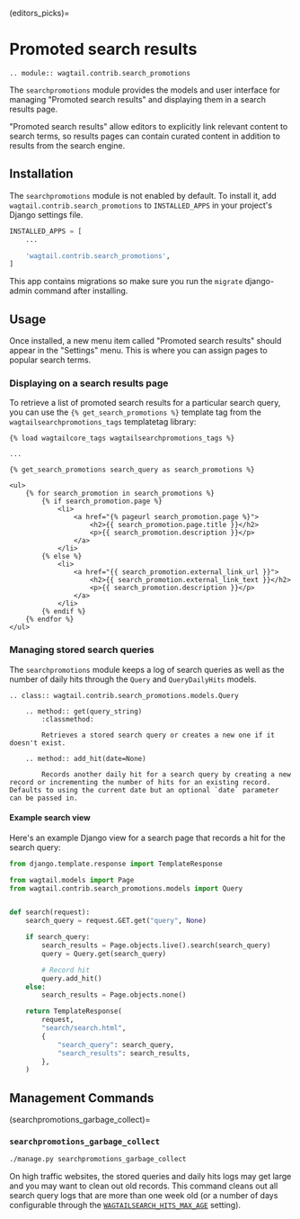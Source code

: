 (editors_picks)=

# Promoted search results

```{eval-rst}
.. module:: wagtail.contrib.search_promotions
```

The `searchpromotions` module provides the models and user interface for managing "Promoted search results" and displaying them in a search results page.

"Promoted search results" allow editors to explicitly link relevant content to search terms, so results pages can contain curated content in addition to results from the search engine.

## Installation

The `searchpromotions` module is not enabled by default. To install it, add `wagtail.contrib.search_promotions` to `INSTALLED_APPS` in your project's Django settings file.

```python
INSTALLED_APPS = [
    ...

    'wagtail.contrib.search_promotions',
]
```

This app contains migrations so make sure you run the `migrate` django-admin command after installing.

## Usage

Once installed, a new menu item called "Promoted search results" should appear in the "Settings" menu. This is where you can assign pages to popular search terms.

### Displaying on a search results page

To retrieve a list of promoted search results for a particular search query, you can use the `{% get_search_promotions %}` template tag from the `wagtailsearchpromotions_tags` templatetag library:

```html+django
{% load wagtailcore_tags wagtailsearchpromotions_tags %}

...

{% get_search_promotions search_query as search_promotions %}

<ul>
    {% for search_promotion in search_promotions %}
        {% if search_promotion.page %}
            <li>
                <a href="{% pageurl search_promotion.page %}">
                    <h2>{{ search_promotion.page.title }}</h2>
                    <p>{{ search_promotion.description }}</p>
                </a>
            </li>
        {% else %}
            <li>
                <a href="{{ search_promotion.external_link_url }}">
                    <h2>{{ search_promotion.external_link_text }}</h2>
                    <p>{{ search_promotion.description }}</p>
                </a>
            </li>
        {% endif %}
    {% endfor %}
</ul>
```

### Managing stored search queries

The `searchpromotions` module keeps a log of search queries as well as the number of daily hits through the `Query` and `QueryDailyHits` models.

```{eval-rst}
.. class:: wagtail.contrib.search_promotions.models.Query

    .. method:: get(query_string)
        :classmethod:

        Retrieves a stored search query or creates a new one if it doesn't exist.

    .. method:: add_hit(date=None)

        Records another daily hit for a search query by creating a new record or incrementing the number of hits for an existing record. Defaults to using the current date but an optional `date` parameter can be passed in.
```

#### Example search view

Here's an example Django view for a search page that records a hit for the search query:

```python
from django.template.response import TemplateResponse

from wagtail.models import Page
from wagtail.contrib.search_promotions.models import Query


def search(request):
    search_query = request.GET.get("query", None)

    if search_query:
        search_results = Page.objects.live().search(search_query)
        query = Query.get(search_query)

        # Record hit
        query.add_hit()
    else:
        search_results = Page.objects.none()

    return TemplateResponse(
        request,
        "search/search.html",
        {
            "search_query": search_query,
            "search_results": search_results,
        },
    )
```

## Management Commands

(searchpromotions_garbage_collect)=

### `searchpromotions_garbage_collect`

```sh
./manage.py searchpromotions_garbage_collect
```

On high traffic websites, the stored queries and daily hits logs may get large and you may want to clean out old records. This command cleans out all search query logs that are more than one week old (or a number of days configurable through the [`WAGTAILSEARCH_HITS_MAX_AGE`](wagtailsearch_hits_max_age) setting).

